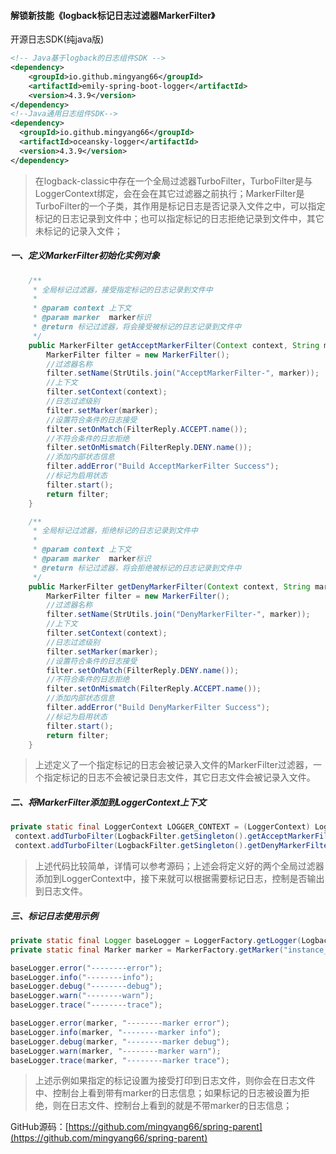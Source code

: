 #### 解锁新技能《logback标记日志过滤器MarkerFilter》

开源日志SDK(纯java版)

```xml
<!-- Java基于logback的日志组件SDK -->
<dependency>
    <groupId>io.github.mingyang66</groupId>
    <artifactId>emily-spring-boot-logger</artifactId>
    <version>4.3.9</version>
</dependency>
<!--Java通用日志组件SDK-->
<dependency>
  <groupId>io.github.mingyang66</groupId>
  <artifactId>oceansky-logger</artifactId>
  <version>4.3.9</version>
</dependency>
```



> 在logback-classic中存在一个全局过滤器TurboFilter，TurboFilter是与LoggerContext绑定，会在会在其它过滤器之前执行；MarkerFilter是TurboFilter的一个子类，其作用是标记日志是否记录入文件之中，可以指定标记的日志记录到文件中；也可以指定标记的日志拒绝记录到文件中，其它未标记的记录入文件；

##### 一、定义MarkerFilter初始化实例对象

```java
    /**
     * 全局标记过滤器，接受指定标记的日志记录到文件中
     *
     * @param context 上下文
     * @param marker  marker标识
     * @return 标记过滤器，将会接受被标记的日志记录到文件中
     */
    public MarkerFilter getAcceptMarkerFilter(Context context, String marker) {
        MarkerFilter filter = new MarkerFilter();
        //过滤器名称
        filter.setName(StrUtils.join("AcceptMarkerFilter-", marker));
        //上下文
        filter.setContext(context);
        //日志过滤级别
        filter.setMarker(marker);
        //设置符合条件的日志接受
        filter.setOnMatch(FilterReply.ACCEPT.name());
        //不符合条件的日志拒绝
        filter.setOnMismatch(FilterReply.DENY.name());
        //添加内部状态信息
        filter.addError("Build AcceptMarkerFilter Success");
        //标记为启用状态
        filter.start();
        return filter;
    }

    /**
     * 全局标记过滤器，拒绝标记的日志记录到文件中
     *
     * @param context 上下文
     * @param marker  marker标识
     * @return 标记过滤器，将会拒绝被标记的日志记录到文件中
     */
    public MarkerFilter getDenyMarkerFilter(Context context, String marker) {
        MarkerFilter filter = new MarkerFilter();
        //过滤器名称
        filter.setName(StrUtils.join("DenyMarkerFilter-", marker));
        //上下文
        filter.setContext(context);
        //日志过滤级别
        filter.setMarker(marker);
        //设置符合条件的日志接受
        filter.setOnMatch(FilterReply.DENY.name());
        //不符合条件的日志拒绝
        filter.setOnMismatch(FilterReply.ACCEPT.name());
        //添加内部状态信息
        filter.addError("Build DenyMarkerFilter Success");
        //标记为启用状态
        filter.start();
        return filter;
    }
```

> 上述定义了一个指定标记的日志会被记录入文件的MarkerFilter过滤器，一个指定标记的日志不会被记录日志文件，其它日志文件会被记录入文件。

##### 二、将MarkerFilter添加到LoggerContext上下文

```java
private static final LoggerContext LOGGER_CONTEXT = (LoggerContext) LoggerFactory.getILoggerFactory();
 context.addTurboFilter(LogbackFilter.getSingleton().getAcceptMarkerFilter(context, marker));
 context.addTurboFilter(LogbackFilter.getSingleton().getDenyMarkerFilter(context, marker));
```

> 上述代码比较简单，详情可以参考源码；上述会将定义好的两个全局过滤器添加到LoggerContext中，接下来就可以根据需要标记日志，控制是否输出到日志文件。

##### 三、标记日志使用示例

```java
private static final Logger baseLogger = LoggerFactory.getLogger(LogbackController.class);
private static final Marker marker = MarkerFactory.getMarker("instance_marker");

baseLogger.error("--------error");
baseLogger.info("--------info");
baseLogger.debug("--------debug");
baseLogger.warn("--------warn");
baseLogger.trace("--------trace");

baseLogger.error(marker, "--------marker error");
baseLogger.info(marker, "--------marker info");
baseLogger.debug(marker, "--------marker debug");
baseLogger.warn(marker, "--------marker warn");
baseLogger.trace(marker, "--------marker trace");
```

> 上述示例如果指定的标记设置为接受打印到日志文件，则你会在日志文件中、控制台上看到带有marker的日志信息；如果标记的日志被设置为拒绝，则在日志文件、控制台上看到的就是不带marker的日志信息；



GitHub源码：[https://github.com/mingyang66/spring-parent](https://github.com/mingyang66/spring-parent)

